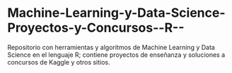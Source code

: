 # Machine-Learning-y-Data-Science-Proyectos-y-Concursos--R--
Repositorio con herramientas y algoritmos de Machine Learning y Data Science en el lenguaje R;  contiene proyectos de enseñanza y soluciones a concursos de Kaggle y otros sitios.
